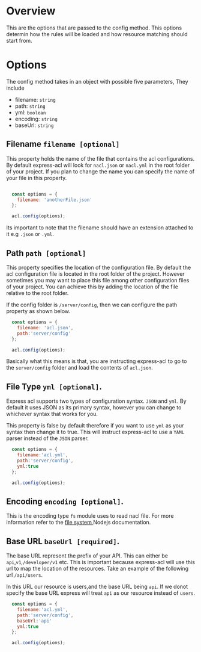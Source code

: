 # Overview
This are the options that are passed to the config method. This options determin how the rules will be loaded and how resource matching should start from.

# Options

  The config method takes in an object with possible five parameters, They include

  * filename: `string`
  * path: `string`
  * yml: `boolean`
  * encoding: `string`
  * baseUrl: `string`

## Filename `filename [optional]`
This property holds the name of the file that contains the acl configurations. By default express-acl will look for `nacl.json` or `nacl.yml` in the root folder of your project. If you plan to change the name you can specify the name of your file in this property.

```javascript

  const options = {
    filename: 'anotherFile.json'
  };

  acl.config(options);

```
Its important to note that the filename should have an extension attached to it e.g `.json` or `.yml`.

## Path `path [optional]`
This property specifies the location of the configuration file. By default the acl configuration file is located in the root folder of the project. However sometimes you may want to place this file among other configuration files of your project. You can achieve this by adding the location of the file relative to the root folder.

If the config folder is `/server/config`, then we can configure the path property as shown below.

```javascript
  const options = {
    filename: 'acl.json',
    path:'server/config'
  };

  acl.config(options);

```

Basically what this means is that, you are instructing express-acl to go to the `server/config` folder and load the contents of `acl.json`.

## File Type `yml [optional]`.

Express acl supports two types of configuration syntax. `JSON` and `yml`. By default it uses JSON as its primary syntax, however you can change to whichever syntax that works for you.

This property is false by default therefore if you want to use `yml` as your syntax then change it to true. This will instruct express-acl to use a `YAML` parser instead of the `JSON` parser.

```js
  const options = {
    filename:'acl.yml',
    path:'server/config',
    yml:true
  };

  acl.config(options);

```


## Encoding `encoding [optional]`.
This is the encoding type `fs` module uses to read nacl file. For more information refer to the [file system ](https://nodejs.org/api/fs.html) Nodejs documentation.

## Base URL `baseUrl [required]`.

The base URL represent the prefix of your API. This can either be `api`,`v1`,`/developer/v1` etc. This is important because express-acl will use this url to map the location of the resources. Take an example of the following url `/api/users`.

In this URL our resource is users,and the base URL being `api`. If we donot specify the base URL express will treat `api` as our resource instead of `users`.

```js
  const options = {
    filename:'acl.yml',
    path:'server/config',
    baseUrl:'api'
    yml:true
  };

  acl.config(options);

```

